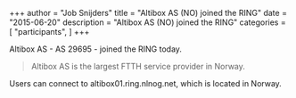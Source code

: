 +++
author = "Job Snijders"
title = "Altibox AS (NO) joined the RING"
date = "2015-06-20"
description = "Altibox AS (NO) joined the RING"
categories = [
    "participants",
]
+++

Altibox AS - AS 29695 - joined the RING today.

> Altibox AS is the largest FTTH service provider in Norway.

Users can connect to altibox01.ring.nlnog.net, which is located in Norway.

